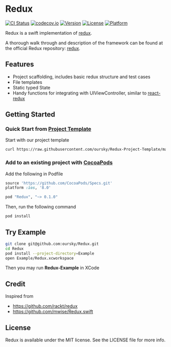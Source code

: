 # Redux

[![CI Status](http://img.shields.io/travis/oursky/Redux.svg?style=flat)](https://travis-ci.org/oursky/Redux)
[![codecov.io](https://codecov.io/github/oursky/Redux/coverage.svg?branch=master)](https://codecov.io/github/oursky/Redux?branch=master)
[![Version](https://img.shields.io/cocoapods/v/Redux.svg?style=flat)](http://cocoapods.org/pods/Redux)
[![License](https://img.shields.io/cocoapods/l/Redux.svg?style=flat)](http://cocoapods.org/pods/Redux)
[![Platform](https://img.shields.io/cocoapods/p/Redux.svg?style=flat)](http://cocoapods.org/pods/Redux)

Redux is a swift implementation of [redux](https://github.com/rackt/redux).

A thorough walk through and description of the framework can be found at the official Redux repository: [redux](http://redux.js.org/index.html).

## Features

- Project scaffolding, includes basic redux structure and test cases
- File templates
- Static typed State
- Handy functions for integrating with UIViewController, similar to [react-redux](https://github.com/rackt/react-redux)

## Getting Started

### Quick Start from [Project Template](https://github.com/oursky/Redux-Project-Template)

Start with our project template

```bash
curl https://raw.githubusercontent.com/oursky/Redux-Project-Template/master/download | bash -s YOUR_PROJECT_NAME
```

### Add to an existing project with [CocoaPods](https://guides.cocoapods.org/)

Add the following in Podfile
```ruby
source 'https://github.com/CocoaPods/Specs.git'
platform :ios, '8.0'

pod "Redux", "~> 0.1.0"
```

Then, run the following command
```bash
pod install
```

## Try Example

```bash
git clone git@github.com:oursky/Redux.git
cd Redux
pod install --project-directory=Example
open Example/Redux.xcworkspace
```

Then you may run **Redux-Example** in XCode

## Credit

Inspired from
- https://github.com/rackt/redux
- https://github.com/mwise/Redux.swift

## License

Redux is available under the MIT license. See the LICENSE file for more info.
